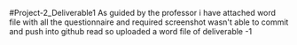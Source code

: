 #Project-2_Deliverable1
As guided by the professor i have attached word file with all the questionnaire and required screenshot wasn't able to commit and push into github read so uploaded a word file of deliverable -1
